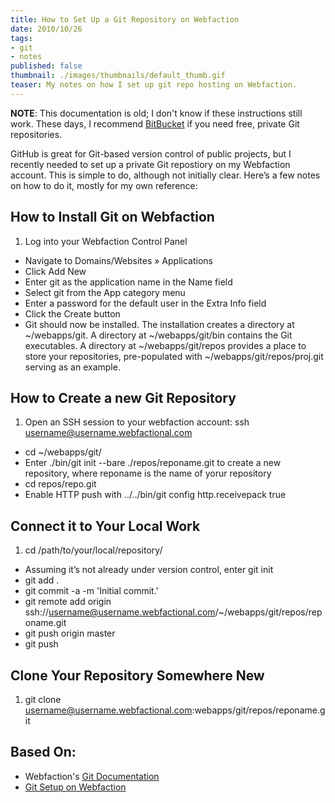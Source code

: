 ```yaml
---
title: How to Set Up a Git Repository on Webfaction
date: 2010/10/26
tags:
- git
- notes
published: false
thumbnail: ./images/thumbnails/default_thumb.gif
teaser: My notes on how I set up git repo hosting on Webfaction.
---
```


<b>NOTE</b>: This documentation is old; I don't know if these instructions still work. These days, I recommend [BitBucket](https://bitbucket.org) if you need free, private Git repositories.

GitHub is great for Git-based version control of public projects, but I recently needed to set up a private Git repostiory on my Webfaction account. This is simple to do, although not initially clear. Here’s a few notes on how to do it, mostly for my own reference:

## How to Install Git on Webfaction

1. Log into your Webfaction Control Panel
+ Navigate to Domains/Websites » Applications
+ Click Add New
+ Enter git as the application name in the Name field
+ Select git from the App category menu
+ Enter a password for the default user in the Extra Info field
+ Click the Create button
+ Git should now be installed. The installation creates a directory at ~/webapps/git. A directory at ~/webapps/git/bin contains the Git executables. A directory at ~/webapps/git/repos provides a place to store your repositories, pre-populated with ~/webapps/git/repos/proj.git serving as an example.

## How to Create a new Git Repository

1. Open an SSH session to your webfaction account: ssh username@username.webfactional.com
+ cd ~/webapps/git/
+ Enter ./bin/git init --bare ./repos/reponame.git to create a new repository, where reponame is the name of yorur repository
+ cd repos/repo.git
+ Enable HTTP push with ../../bin/git config http.receivepack true

## Connect it to Your Local Work

1. cd /path/to/your/local/repository/
+ Assuming it’s not already under version control, enter git init
+ git add .
+ git commit -a -m 'Initial commit.'
+ git remote add origin ssh://username@username.webfactional.com/~/webapps/git/repos/reponame.git
+ git push origin master
+ git push

## Clone Your Repository Somewhere New

1. git clone username@username.webfactional.com:webapps/git/repos/reponame.git

## Based On:

* Webfaction's [Git Documentation](http://docs.webfaction.com/software/git.html)
* [Git Setup on Webfaction](http://munkymorgy.blogspot.com/2010/03/git-setup-on-webfaction.html)
